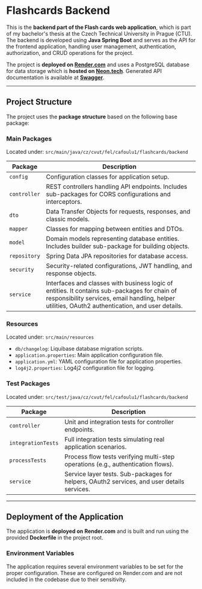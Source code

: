 # Flashcards Backend

This is the **backend part of the Flash cards web application**, which is part of my bachelor's thesis at the Czech Technical University in Prague (CTU). The backend is developed using **Java Spring Boot** and serves as the API for the frontend application, handling user management, authentication, authorization, and CRUD operations for the project.

The project is **deployed on [Render.com](https://render.com)** and uses a PostgreSQL database for data storage which is **hosted on [Neon.tech](https://neon.tech)**. Generated API documentation is available at **[Swagger](https://flashcards-backend-4nwg.onrender.com/swagger-ui/index.html)**.

---

## Project Structure

The project uses the **package structure** based on the following base package:


### Main Packages

Located under: `src/main/java/cz/cvut/fel/cafoulu1/flashcards/backend`

| Package      | Description                                                                                                                                                                                       |
|--------------|---------------------------------------------------------------------------------------------------------------------------------------------------------------------------------------------------|
| `config`     | Configuration classes for application setup.                                                                                                                                                      |
| `controller` | REST controllers handling API endpoints. Includes sub-packages for CORS configurations and interceptors.                                                                                          |
| `dto`        | Data Transfer Objects for requests, responses, and classic models.                                                                                                                                |
| `mapper`     | Classes for mapping between entities and DTOs.                                                                                                                                                    |
| `model`      | Domain models representing database entities. Includes builder sub-package for building objects.                                                                                                  |
| `repository` | Spring Data JPA repositories for database access.                                                                                                                                                 |
| `security`   | Security-related configurations, JWT handling, and response objects.                                                                                                                              |
| `service`    | Interfaces and classes with business logic of entities. It contains sub-packages for chain of responsibility services, email handling, helper utilities, OAuth2 authentication, and user details. |

### Resources

Located under: `src/main/resources`

- `db/changelog`: Liquibase database migration scripts.
- `application.properties`: Main application configuration file.
- `application.yml`: YAML configuration file for application properties.
- `log4j2.properties`: Log4j2 configuration file for logging.

### Test Packages

Located under: `src/test/java/cz/cvut/fel/cafoulu1/flashcards/backend`

| Package            | Description                                                                                |
|--------------------|--------------------------------------------------------------------------------------------|
| `controller`       | Unit and integration tests for controller endpoints.                                       |
| `integrationTests` | Full integration tests simulating real application scenarios.                              |
| `processTests`     | Process flow tests verifying multi-step operations (e.g., authentication flows).           |
| `service`          | Service layer tests. Sub-packages for helpers, OAuth2 services, and user details services. |

---

## Deployment of the Application

The application is **deployed on Render.com** and is built and run using the provided **Dockerfile** in the project root.

### Environment Variables

The application requires several environment variables to be set for the proper configuration. These are configured on Render.com and are not included in the codebase due to their sensitivity.
